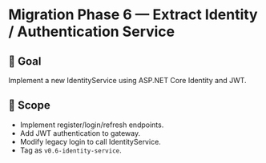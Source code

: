 # Migration Phase 6 — Extract Identity / Authentication Service

## 🎯 Goal
Implement a new IdentityService using ASP.NET Core Identity and JWT.

## 🧩 Scope
- Implement register/login/refresh endpoints.
- Add JWT authentication to gateway.
- Modify legacy login to call IdentityService.
- Tag as `v0.6-identity-service`.
